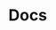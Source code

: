 <!-- @format -->

<script setup>
import cloudMusic from  '/.vitepress/theme/components/cloudMusic.vue'

</script>

# Docs

<cloudMusic/>
